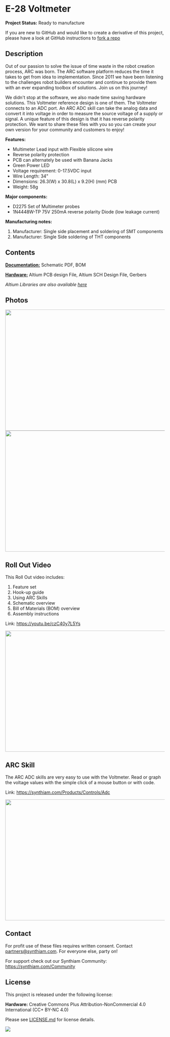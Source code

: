 # E-28 Voltmeter

**Project Status:** Ready to manufacture

If you are new to GitHub and would like to create a derivative of this project, please have a look at GitHub instructions to [fork a repo](https://help.github.com/en/articles/fork-a-repo)

## Description

Out of our passion to solve the issue of time waste in the robot creation process, ARC was born. The ARC software platform reduces the time it takes to get from idea to implementation. Since 2011 we have been listening to the challenges robot builders encounter and continue to provide them with an ever expanding toolbox of solutions. Join us on this journey!

We didn't stop at the software, we also made time saving hardware solutions. This Voltmeter reference design is one of them. The Voltmeter connects to an ADC port. An ARC ADC skill can take the analog data and convert it into voltage in order to measure the source voltage of a supply or signal. A unique feature of this design is that it has reverse polarity protection. We want to share these files with you so you can create your own version for your community and customers to enjoy!

**Features:** 
- Multimeter Lead input with Flexible silicone wire
- Reverse polarity protection
- PCB can alternately be used with Banana Jacks
- Green Power LED
- Voltage requirement: 0-17.5VDC input
- Wire Length: 34"
- Dimensions: 26.3(W) x 30.8(L) x 9.2(H) (mm) PCB
- Weight: 58g

**Major components:** 
- D2275 Set of Multimeter probes
- 1N4448W-TP 75V 250mA reverse polarity Diode (low leakage current)

**Manufacturing notes:** 
1. Manufacturer: Single side placement and soldering of SMT components
2. Manufacturer: Single Side soldering of THT components

## Contents

[**Documentation:**](https://github.com/synthiam/E-28_Voltmeter/tree/master/E-28%20Documentation) Schematic PDF, BOM

[**Hardware:**](https://github.com/synthiam/E-28_Voltmeter/tree/master/E-28%20Hardware) Altium PCB design File, Altium SCH Design File, Gerbers

*Altium Libraries are also available <a href="https://github.com/synthiam/Synthiam_Altium_Librairies">here</a>*

## Photos

<p align="left">
<img src="https://live.staticflickr.com/65535/40778036913_7c16bc9b4b_k.jpg" width="683" height="383">
<img src="https://live.staticflickr.com/65535/32801180867_2c5fd2110c_k.jpg" width="683" height="383"></p>

## Roll Out Video

This Roll Out video includes:

1. Feature set 
2. Hook-up guide 
3. Using ARC Skills
4. Schematic overview
5. Bill of Materials (BOM) overview
6. Assembly instructions

Link: https://youtu.be/czC40y7L5Ys

<a href="https://youtu.be/czC40y7L5Ys"><img src="E-28.gif" width="683" height="383"></a> 

## ARC Skill

The ARC ADC skills are very easy to use with the Voltmeter. Read or graph the voltage values with the simple click of a mouse button or with code. 

Link: https://synthiam.com/Products/Controls/Adc

<a href="https://synthiam.com/Products/Controls/Adc"><img src="https://media.giphy.com/media/jsCNjnhQWdVnIZPBnD/giphy.gif" width="683" height="383"></a>

## Contact

For profit use of these files requires written consent. Contact partners@synthiam.com. For everyone else, party on!

For support check out our Synthiam Community: https://synthiam.com/Community

## License

This project is released under the following license:

**Hardware:** Creative Commons Plus Attribution-NonCommercial 4.0 International (CC+ BY-NC 4.0)

Please see [LICENSE.md](https://github.com/synthiam/E-28_Voltmeter/blob/master/LICENSE.md) for license details.

<a href="https://synthiam.com"><img src="https://live.staticflickr.com/65535/47791527651_358dffb302_m.jpg"></a>
